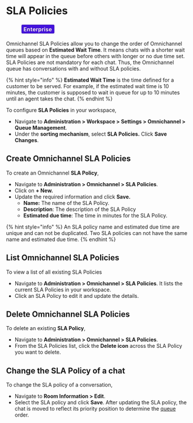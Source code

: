 # SLA Policies

<figure><img src="../../.gitbook/assets/2021-06-10_22-31-38 (3) (3) (3) (3) (3) (3) (3) (3) (3) (2) (3) (1) (1) (1) (1) (2) (1) (1) (1) (1) (1) (1) (4) (1) (1) (1) (1) (3).jpg" alt=""><figcaption></figcaption></figure>

Omnichannel SLA Policies allow you to change the order of Omnichannel queues based on **Estimated Wait Time**. It means chats with a shorter wait time will appear in the queue before others with longer or no due time set. SLA Policies are not mandatory for each chat. Thus, the Omnichannel queue has conversations with and without SLA policies.

{% hint style="info" %}
**Estimated Wait Time** is the time defined for a customer to be served. For example, if the estimated wait time is 10 minutes, the customer is supposed to wait in queue for up to 10 minutes until an agent takes the chat.
{% endhint %}

To configure **SLA Policies** in your workspace,

* Navigate to **Administration > Workspace > Settings > Omnichannel > Queue Management**.
* Under the **sorting mechanism**, select **SLA Policies.** Click **Save Changes**.

## Create Omnichannel SLA Policies

To create an Omnichannel **SLA Policy**,

* Navigate to **Administration > Omnichannel > SLA Policies**.
* Click on **+ New.**
* Update the required information and click **Save.**
  * **Name:** The name of the SLA Policy.
  * **Description**: The description of the SLA Policy
  * **Estimated due time**: The time in minutes for the SLA Policy.

{% hint style="info" %}
An SLA policy name and estimated due time are unique and can not be duplicated. Two SLA policies can not have the same name and estimated due time.
{% endhint %}

## List Omnichannel SLA Policies

To view a list of all existing SLA Policies

* Navigate to **Administration > Omnichannel > SLA Policies**. It lists the current SLA Policies in your workspace.
* Click an SLA Policy to edit it and update the details.

## Delete Omnichannel SLA Policies

To delete an existing **SLA Policy**,

* Navigate to **Administration > Omnichannel > SLA Policies**.
* From the SLA Policies list, click the **Delete icon** across the SLA Policy you want to delete.

## Change the SLA Policy of a chat

To change the SLA policy of a conversation,

* Navigate to **Room Information > Edit**.
* Select the SLA policy and click **Save**. After updating the SLA policy, the chat is moved to reflect its priority position to determine the [queue](../omnichannel-agents-guides/omnichannel-queue.md) order.
